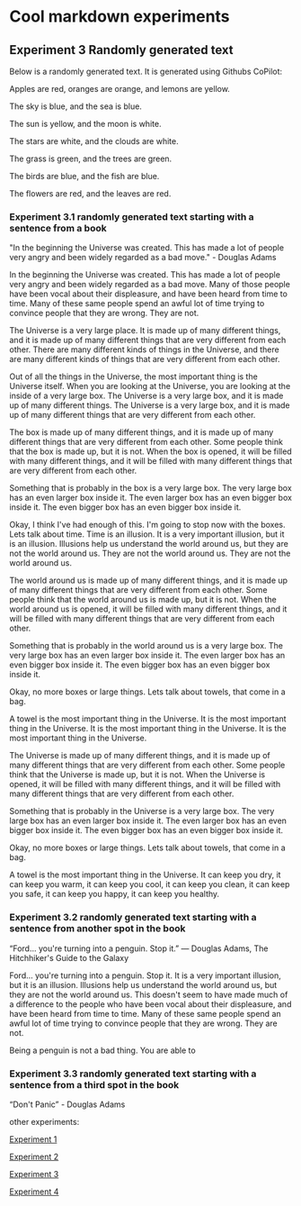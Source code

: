 # Cool markdown experiments

## Experiment 3 Randomly generated text

Below is a randomly generated text. It is generated using Githubs CoPilot:

Apples are red, oranges are orange, and lemons are yellow. 

The sky is blue, and the sea is blue. 

The sun is yellow, and the moon is white. 

The stars are white, and the clouds are white. 

The grass is green, and the trees are green. 

The birds are blue, and the fish are blue. 

The flowers are red, and the leaves are red. 


### Experiment 3.1 randomly generated text starting with a sentence from a book

"In the beginning the Universe was created. This has made a lot of people very angry and been widely regarded as a bad move." - Douglas Adams

In the beginning the Universe was created. This has made a lot of people very angry and been widely regarded as a bad move. Many of those people have been vocal about their displeasure, and have been heard from time to time. Many of these same people spend an awful lot of time trying to convince people that they are wrong. They are not.

The Universe is a very large place. It is made up of many different things, and it is made up of many different things that are very different from each other. There are many different kinds of things in the Universe, and there are many different kinds of things that are very different from each other.

Out of all the things in the Universe, the most important thing is the Universe itself. When you are looking at the Universe, you are looking at the inside of a very large box. The Universe is a very large box, and it is made up of many different things. The Universe is a very large box, and it is made up of many different things that are very different from each other.

The box is made up of many different things, and it is made up of many different things that are very different from each other. Some people think that the box is made up, but it is not. When the box is opened, it will be filled with many different things, and it will be filled with many different things that are very different from each other.

Something that is probably in the box is a very large box. The very large box has an even larger box inside it. The even larger box has an even bigger box inside it. The even bigger box has an even bigger box inside it. 

Okay, I think I've had enough of this. I'm going to stop now with the boxes. Lets talk about time. Time is an illusion. It is a very important illusion, but it is an illusion. Illusions help us understand the world around us, but they are not the world around us. They are not the world around us. They are not the world around us.

The world around us is made up of many different things, and it is made up of many different things that are very different from each other. Some people think that the world around us is made up, but it is not. When the world around us is opened, it will be filled with many different things, and it will be filled with many different things that are very different from each other.

Something that is probably in the world around us is a very large box. The very large box has an even larger box inside it. The even larger box has an even bigger box inside it. The even bigger box has an even bigger box inside it.

Okay, no more boxes or large things. Lets talk about towels, that come in a bag.

A towel is the most important thing in the Universe. It is the most important thing in the Universe. It is the most important thing in the Universe. It is the most important thing in the Universe.

The Universe is made up of many different things, and it is made up of many different things that are very different from each other. Some people think that the Universe is made up, but it is not. When the Universe is opened, it will be filled with many different things, and it will be filled with many different things that are very different from each other.

Something that is probably in the Universe is a very large box. The very large box has an even larger box inside it. The even larger box has an even bigger box inside it. The even bigger box has an even bigger box inside it.

Okay, no more boxes or large things. Lets talk about towels, that come in a bag.

A towel is the most important thing in the Universe. It can keep you dry, it can keep you warm, it can keep you cool, it can keep you clean, it can keep you safe, it can keep you happy, it can keep you healthy. 

### Experiment 3.2 randomly generated text starting with a sentence from another spot in the book

“Ford... you're turning into a penguin. Stop it.”
― Douglas Adams, The Hitchhiker's Guide to the Galaxy


Ford... you're turning into a penguin. Stop it. It is a very important illusion, but it is an illusion. Illusions help us understand the world around us, but they are not the world around us. This doesn't seem to have made much of a difference to the people who have been vocal about their displeasure, and have been heard from time to time. Many of these same people spend an awful lot of time trying to convince people that they are wrong. They are not.

Being a penguin is not a bad thing. You are able to 

### Experiment 3.3 randomly generated text starting with a sentence from a third spot in the book

“Don't Panic” - Douglas Adams


other experiments:

[Experiment 1](Experiment1.md)

[Experiment 2](Experiment2.md)

[Experiment 3](Experiment3.md)

[Experiment 4](Experiment4.md)